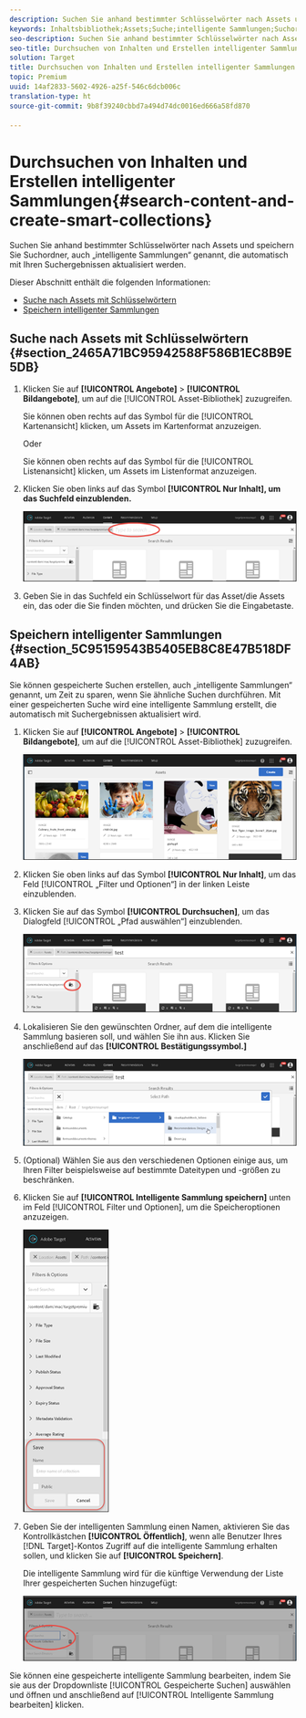 ```yaml
---
description: Suchen Sie anhand bestimmter Schlüsselwörter nach Assets und speichern Sie Suchordner, auch „intelligente Sammlungen“ genannt, die automatisch mit Ihren Suchergebnissen aktualisiert werden.
keywords: Inhaltsbibliothek;Assets;Suche;intelligente Sammlungen;Suchordner;Filter
seo-description: Suchen Sie anhand bestimmter Schlüsselwörter nach Assets und speichern Sie Suchordner, auch „intelligente Sammlungen“ genannt, die automatisch mit Ihren Suchergebnissen aktualisiert werden.
seo-title: Durchsuchen von Inhalten und Erstellen intelligenter Sammlungen
solution: Target
title: Durchsuchen von Inhalten und Erstellen intelligenter Sammlungen
topic: Premium
uuid: 14af2833-5602-4926-a25f-546c6dcb006c
translation-type: ht
source-git-commit: 9b8f39240cbbd7a494d74dc0016ed666a58fd870

---
```



# Durchsuchen von Inhalten und Erstellen intelligenter Sammlungen{#search-content-and-create-smart-collections}

Suchen Sie anhand bestimmter Schlüsselwörter nach Assets und speichern Sie Suchordner, auch „intelligente Sammlungen“ genannt, die automatisch mit Ihren Suchergebnissen aktualisiert werden.

Dieser Abschnitt enthält die folgenden Informationen:

* [Suche nach Assets mit Schlüsselwörtern ](../../c-experiences/c-manage-content/filter-and-search-content.md#section_2465A71BC95942588F586B1EC8B9E5DB)
* [Speichern intelligenter Sammlungen ](../../c-experiences/c-manage-content/filter-and-search-content.md#section_5C95159543B5405EB8C8E47B518DF4AB)

## Suche nach Assets mit Schlüsselwörtern {#section_2465A71BC95942588F586B1EC8B9E5DB}

1. Klicken Sie auf **[!UICONTROL Angebote]** &gt; **[!UICONTROL Bildangebote]**, um auf die [!UICONTROL Asset-Bibliothek] zuzugreifen.

   Sie können oben rechts auf das Symbol für die [!UICONTROL Kartenansicht] klicken, um Assets im Kartenformat anzuzeigen.

   Oder

   Sie können oben rechts auf das Symbol für die [!UICONTROL Listenansicht] klicken, um Assets im Listenformat anzuzeigen.

1. Klicken Sie oben links auf das Symbol **[!UICONTROL Nur Inhalt], um das Suchfeld einzublenden.**

   ![](assets/search_assets.png)

1. Geben Sie in das Suchfeld ein Schlüsselwort für das Asset/die Assets ein, das oder die Sie finden möchten, und drücken Sie die Eingabetaste.

## Speichern intelligenter Sammlungen {#section_5C95159543B5405EB8C8E47B518DF4AB}

Sie können gespeicherte Suchen erstellen, auch „intelligente Sammlungen“ genannt, um Zeit zu sparen, wenn Sie ähnliche Suchen durchführen. Mit einer gespeicherten Suche wird eine intelligente Sammlung erstellt, die automatisch mit Suchergebnissen aktualisiert wird.

1. Klicken Sie auf **[!UICONTROL Angebote]** &gt; **[!UICONTROL Bildangebote]**, um auf die [!UICONTROL Asset-Bibliothek] zuzugreifen.

   ![](assets/content.png)

1. Klicken Sie oben links auf das Symbol **[!UICONTROL Nur Inhalt]**, um das Feld [!UICONTROL „Filter und Optionen“] in der linken Leiste einzublenden.
1. Klicken Sie auf das Symbol **[!UICONTROL Durchsuchen]**, um das Dialogfeld [!UICONTROL „Pfad auswählen“] einzublenden.

   ![](assets/browse_folders.png)

1. Lokalisieren Sie den gewünschten Ordner, auf dem die intelligente Sammlung basieren soll, und wählen Sie ihn aus. Klicken Sie anschließend auf das **[!UICONTROL Bestätigungssymbol.]**

   ![](assets/browse_folders2.png)

1. (Optional) Wählen Sie aus den verschiedenen Optionen einige aus, um Ihren Filter beispielsweise auf bestimmte Dateitypen und -größen zu beschränken.
1. Klicken Sie auf **[!UICONTROL Intelligente Sammlung speichern]** unten im Feld [!UICONTROL Filter und Optionen], um die Speicheroptionen anzuzeigen.

   ![](assets/save_smart_collection_options.png)

1. Geben Sie der intelligenten Sammlung einen Namen, aktivieren Sie das Kontrollkästchen **[!UICONTROL Öffentlich]**, wenn alle Benutzer Ihres [!DNL Target]-Kontos Zugriff auf die intelligente Sammlung erhalten sollen, und klicken Sie auf **[!UICONTROL Speichern]**.

   Die intelligente Sammlung wird für die künftige Verwendung der Liste Ihrer gespeicherten Suchen hinzugefügt:

   ![](assets/saved_smart_collection.png)

Sie können eine gespeicherte intelligente Sammlung bearbeiten, indem Sie sie aus der Dropdownliste [!UICONTROL Gespeicherte Suchen] auswählen und öffnen und anschließend auf [!UICONTROL Intelligente Sammlung bearbeiten] klicken.
